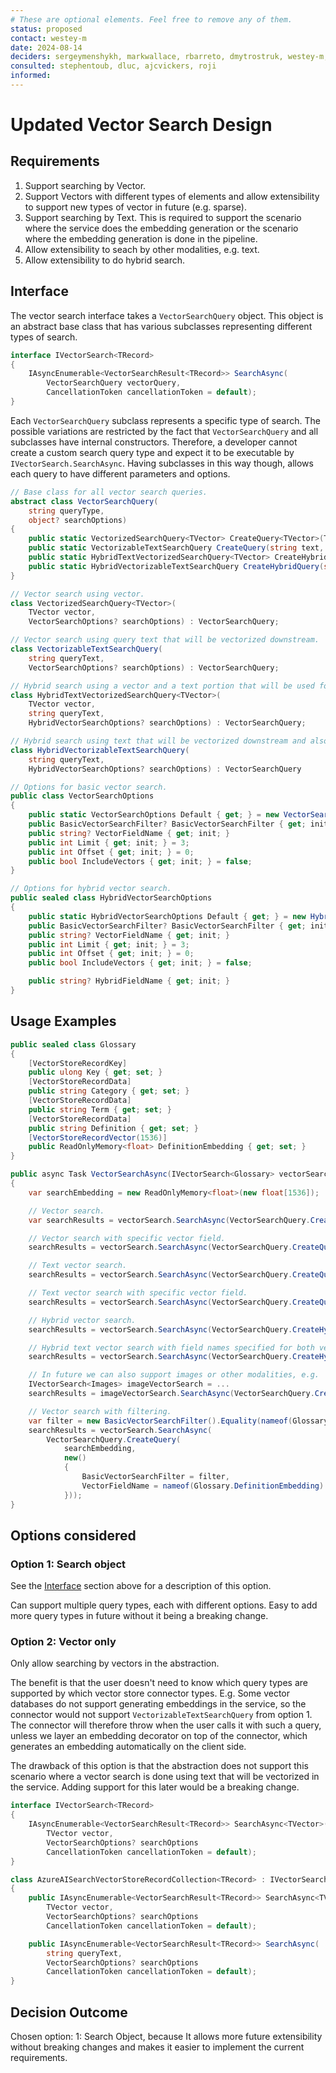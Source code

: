 ```yaml
---
# These are optional elements. Feel free to remove any of them.
status: proposed
contact: westey-m
date: 2024-08-14
deciders: sergeymenshykh, markwallace, rbarreto, dmytrostruk, westey-m, matthewbolanos, eavanvalkenburg
consulted: stephentoub, dluc, ajcvickers, roji
informed: 
---
```


# Updated Vector Search Design

## Requirements

1. Support searching by Vector.
1. Support Vectors with different types of elements and allow extensibility to support new types of vector in future (e.g. sparse).
1. Support searching by Text. This is required to support the scenario where the service does the embedding generation or the scenario where the embedding generation is done in the pipeline.
1. Allow extensibility to seach by other modalities, e.g. text.
1. Allow extensibility to do hybrid search.

## Interface

The vector search interface takes a `VectorSearchQuery` object. This object is an abstract base class that has various subclasses
representing different types of search.

```csharp
interface IVectorSearch<TRecord>
{
    IAsyncEnumerable<VectorSearchResult<TRecord>> SearchAsync(
        VectorSearchQuery vectorQuery,
        CancellationToken cancellationToken = default);
}
```

Each `VectorSearchQuery` subclass represents a specific type of search.
The possible variations are restricted by the fact that `VectorSearchQuery` and all subclasses have internal constructors.
Therefore, a developer cannot create a custom search query type and expect it to be executable by `IVectorSearch.SearchAsync`.
Having subclasses in this way though, allows each query to have different parameters and options.

```csharp
// Base class for all vector search queries.
abstract class VectorSearchQuery(
    string queryType,
    object? searchOptions)
{
    public static VectorizedSearchQuery<TVector> CreateQuery<TVector>(TVector vector, VectorSearchOptions? options = default) => new(vector, options);
    public static VectorizableTextSearchQuery CreateQuery(string text, VectorSearchOptions? options = default) => new(text, options);
    public static HybridTextVectorizedSearchQuery<TVector> CreateHybridQuery<TVector>(TVector vector, string text, HybridVectorSearchOptions? options = default) => new(vector, text, options);
    public static HybridVectorizableTextSearchQuery CreateHybridQuery(string text, HybridVectorSearchOptions? options = default) => new(text, options);
}

// Vector search using vector.
class VectorizedSearchQuery<TVector>(
    TVector vector,
    VectorSearchOptions? searchOptions) : VectorSearchQuery;

// Vector search using query text that will be vectorized downstream.
class VectorizableTextSearchQuery(
    string queryText,
    VectorSearchOptions? searchOptions) : VectorSearchQuery;

// Hybrid search using a vector and a text portion that will be used for a keyword search.
class HybridTextVectorizedSearchQuery<TVector>(
    TVector vector,
    string queryText,
    HybridVectorSearchOptions? searchOptions) : VectorSearchQuery;

// Hybrid search using text that will be vectorized downstream and also used for a keyword search.
class HybridVectorizableTextSearchQuery(
    string queryText,
    HybridVectorSearchOptions? searchOptions) : VectorSearchQuery

// Options for basic vector search.
public class VectorSearchOptions
{
    public static VectorSearchOptions Default { get; } = new VectorSearchOptions();
    public BasicVectorSearchFilter? BasicVectorSearchFilter { get; init; } = new BasicVectorSearchFilter();
    public string? VectorFieldName { get; init; }
    public int Limit { get; init; } = 3;
    public int Offset { get; init; } = 0;
    public bool IncludeVectors { get; init; } = false;
}

// Options for hybrid vector search.
public sealed class HybridVectorSearchOptions
{
    public static HybridVectorSearchOptions Default { get; } = new HybridVectorSearchOptions();
    public BasicVectorSearchFilter? BasicVectorSearchFilter { get; init; } = new BasicVectorSearchFilter();
    public string? VectorFieldName { get; init; }
    public int Limit { get; init; } = 3;
    public int Offset { get; init; } = 0;
    public bool IncludeVectors { get; init; } = false;

    public string? HybridFieldName { get; init; }
}
```

## Usage Examples

```csharp
public sealed class Glossary
{
    [VectorStoreRecordKey]
    public ulong Key { get; set; }
    [VectorStoreRecordData]
    public string Category { get; set; }
    [VectorStoreRecordData]
    public string Term { get; set; }
    [VectorStoreRecordData]
    public string Definition { get; set; }
    [VectorStoreRecordVector(1536)]
    public ReadOnlyMemory<float> DefinitionEmbedding { get; set; }
}

public async Task VectorSearchAsync(IVectorSearch<Glossary> vectorSearch)
{
    var searchEmbedding = new ReadOnlyMemory<float>(new float[1536]);

    // Vector search.
    var searchResults = vectorSearch.SearchAsync(VectorSearchQuery.CreateQuery(searchEmbedding));

    // Vector search with specific vector field.
    searchResults = vectorSearch.SearchAsync(VectorSearchQuery.CreateQuery(searchEmbedding), new() { VectorFieldName = nameof(Glossary.DefinitionEmbedding) }));

    // Text vector search.
    searchResults = vectorSearch.SearchAsync(VectorSearchQuery.CreateQuery("What does Semantic Kernel mean?"));

    // Text vector search with specific vector field.
    searchResults = vectorSearch.SearchAsync(VectorSearchQuery.CreateQuery("What does Semantic Kernel mean?", new() { VectorFieldName = nameof(Glossary.DefinitionEmbedding) }));

    // Hybrid vector search.
    searchResults = vectorSearch.SearchAsync(VectorSearchQuery.CreateHybridQuery(searchEmbedding, "What does Semantic Kernel mean?", new() { HybridFieldName = nameof(Glossary.Definition) }));

    // Hybrid text vector search with field names specified for both vector and keyword search.
    searchResults = vectorSearch.SearchAsync(VectorSearchQuery.CreateHybridQuery("What does Semantic Kernel mean?", new() { VectorFieldName = nameof(Glossary.DefinitionEmbedding), HybridFieldName = nameof(Glossary.Definition) }));

    // In future we can also support images or other modalities, e.g.
    IVectorSearch<Images> imageVectorSearch = ...
    searchResults = imageVectorSearch.SearchAsync(VectorSearchQuery.CreateBase64EncodedImageQuery(base64EncodedImageString, new() { VectorFieldName = nameof(Images.ImageEmbedding) }));

    // Vector search with filtering.
    var filter = new BasicVectorSearchFilter().Equality(nameof(Glossary.Category), "Core Definitions");
    searchResults = vectorSearch.SearchAsync(
        VectorSearchQuery.CreateQuery(
            searchEmbedding,
            new()
            {
                BasicVectorSearchFilter = filter,
                VectorFieldName = nameof(Glossary.DefinitionEmbedding)
            }));
}
```

## Options considered

### Option 1: Search object

See the [Interface](#interface) section above for a description of this option.

Can support multiple query types, each with different options.
Easy to add more query types in future without it being a breaking change.

### Option 2: Vector only

Only allow searching by vectors in the abstraction.

The benefit is that the user doesn't need to know which query types are supported by which vector store connector types.
E.g. Some vector databases do not support generating embeddings in the service, so the connector would not support `VectorizableTextSearchQuery` from option 1.
The connector will therefore throw when the user calls it with such a query, unless we layer an embedding decorator on top of the connector, which generates
an embedding automatically on the client side.

The drawback of this option is that the abstraction does not support this scenario where a vector search is done using text that will be vectorized in the service.
Adding support for this later would be a breaking change.

```csharp
interface IVectorSearch<TRecord>
{
    IAsyncEnumerable<VectorSearchResult<TRecord>> SearchAsync<TVector>(
        TVector vector,
        VectorSearchOptions? searchOptions
        CancellationToken cancellationToken = default);
}

class AzureAISearchVectorStoreRecordCollection<TRecord> : IVectorSearch<TRecord>
{
    public IAsyncEnumerable<VectorSearchResult<TRecord>> SearchAsync<TVector>(
        TVector vector,
        VectorSearchOptions? searchOptions
        CancellationToken cancellationToken = default);

    public IAsyncEnumerable<VectorSearchResult<TRecord>> SearchAsync(
        string queryText,
        VectorSearchOptions? searchOptions
        CancellationToken cancellationToken = default);
}
```

## Decision Outcome

Chosen option: 1: Search Object, because
It allows more future extensibility without breaking changes and makes it easier to implement the current requirements.
